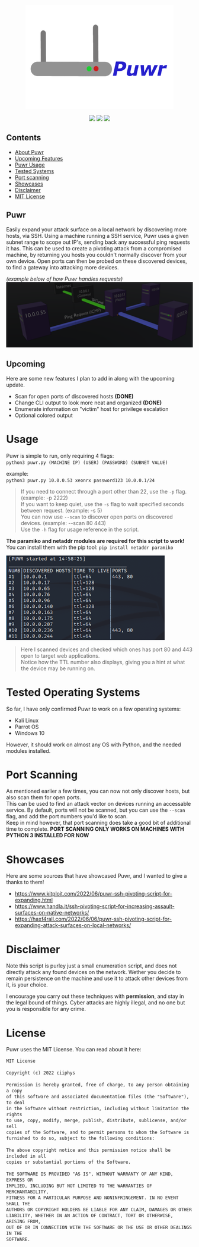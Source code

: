 
<p align="center">
 <img src="https://github.com/Xeonrx/Puwr/blob/main/img/icon.png" width="400" height="280">
 </p>
<p align="center">
 <img src="https://img.shields.io/github/stars/Xeonrx/Puwr?style=social">
 <img src="https://img.shields.io/github/forks/Xeonrx/Puwr?style=social">
 <img src="https://img.shields.io/github/watchers/Xeonrx/Puwr?style=social">
 </p>

## Contents
- [About Puwr](#puwr)
- [Upcoming Features](#upcoming)
- [Puwr Usage](#usage)
- [Tested Systems](#tested-operating-systems)
- [Port scanning](#port-scanning)
- [Showcases](#showcases)
- [Disclaimer](#disclaimer)
- [MIT License](#license)

## Puwr
Easily expand your attack surface on a local network by discovering more hosts, via SSH.
Using a machine running a SSH service, Puwr uses a given subnet range to scope out IP's, sending back any successful ping requests it has.
This can be used to create a pivoting attack from a compromised machine, by returning you hosts you couldn't normally discover from your own device.
Open ports can then be probed on these discovered devices, to find a gateway into attacking more devices.

*(example below of how Puwr handles requests)*
![LogoImage](https://github.com/Xeonrx/Puwr/blob/main/img/diagram.PNG)

## Upcoming
Here are some new features I plan to add in along with the upcoming update.<br />
- Scan for open ports of discovered hosts **(DONE)**
- Change CLI output to look more neat and organized **(DONE)**
- Enumerate information on "victim" host for privilege escalation
- Optional colored output

# Usage
Puwr is simple to run, only requiring 4 flags: <br />
`python3 puwr.py (MACHINE IP) (USER) (PASSWORD) (SUBNET VALUE)`


example: <br />
`python3 puwr.py 10.0.0.53 xeonrx password123 10.0.0.1/24`


>If you need to connect through a port other than 22, use the `-p` flag. (example: -p 2222)<br />
>If you want to keep quiet, use the `-s` flag to wait specified seconds between request. (example: -s 5)<br />
>You can now use `--scan` to discover open ports on discovered devices. (example: --scan 80 443)<br />
>Use the `-h` flag for usage reference in the script.

**The paramiko and netaddr modules are required for this script to work!** <br />
You can install them with the pip tool:
`pip install netaddr paramiko`

![example](https://github.com/Xeonrx/Puwr/blob/main/img/example.PNG)
>Here I scanned devices and checked which ones has port 80 and 443 open to target web applications.<br />
>Notice how the TTL number also displays, giving you a hint at what the device may be running on.

# Tested Operating Systems
So far, I have only confirmed Puwr to work on a few operating systems:
- Kali Linux
- Parrot OS
- Windows 10

However, it should work on almost any OS with Python, and the needed modules installed.

# Port Scanning
As mentioned earlier a few times, you can now not only discover hosts, but also scan them for open ports.<br />
This can be used to find an attack vector on devices running an accessable service. By default, ports will not
be scanned, but you can use the `--scan` flag, and add the port numbers you'd like to scan.<br />
Keep in mind however, that port scanning does take a good bit of additional time to complete.
**PORT SCANNING ONLY WORKS ON MACHINES WITH PYTHON 3 INSTALLED FOR NOW**

# Showcases
Here are some sources that have showcased Puwr, and I wanted to give a thanks to them!</br>
- https://www.kitploit.com/2022/06/puwr-ssh-pivoting-script-for-expanding.html
- https://www.handla.it/ssh-pivoting-script-for-increasing-assault-surfaces-on-native-networks/
- https://haxf4rall.com/2022/06/06/puwr-ssh-pivoting-script-for-expanding-attack-surfaces-on-local-networks/

# Disclaimer
Note this script is purley just a small enumeration script, and does not directly attack any found devices on the network.
Wether you decide to remain persistence on the machine and use it to attack other devices from it, is your choice.

I encourage you carry out these techniques with **permission**, and stay in the legal bound of things.
Cyber attacks are highly illegal, and no one but you is responsible for any crime.

# License
Puwr uses the MIT License. You can read about it here:
```
MIT License

Copyright (c) 2022 ciiphys

Permission is hereby granted, free of charge, to any person obtaining a copy
of this software and associated documentation files (the "Software"), to deal
in the Software without restriction, including without limitation the rights
to use, copy, modify, merge, publish, distribute, sublicense, and/or sell
copies of the Software, and to permit persons to whom the Software is
furnished to do so, subject to the following conditions:

The above copyright notice and this permission notice shall be included in all
copies or substantial portions of the Software.

THE SOFTWARE IS PROVIDED "AS IS", WITHOUT WARRANTY OF ANY KIND, EXPRESS OR
IMPLIED, INCLUDING BUT NOT LIMITED TO THE WARRANTIES OF MERCHANTABILITY,
FITNESS FOR A PARTICULAR PURPOSE AND NONINFRINGEMENT. IN NO EVENT SHALL THE
AUTHORS OR COPYRIGHT HOLDERS BE LIABLE FOR ANY CLAIM, DAMAGES OR OTHER
LIABILITY, WHETHER IN AN ACTION OF CONTRACT, TORT OR OTHERWISE, ARISING FROM,
OUT OF OR IN CONNECTION WITH THE SOFTWARE OR THE USE OR OTHER DEALINGS IN THE
SOFTWARE.
```
